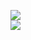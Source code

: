 [![](https://img.shields.io/badge/Made%20With-Github%20Spray-lightgrey.svg?style=for-the-badge&logo=github)](https://github.com/Annihil/github-spray#1994)  
[![](https://i.imgur.com/2DrTn0Z.gif)](https://github.com/Annihil/github-spray)